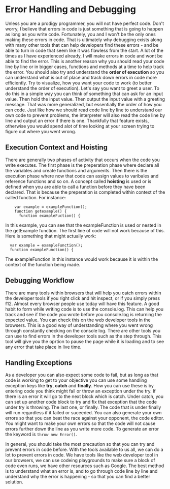 # Error Handling and Debugging # 
Unless you are a prodigy programmer, you will not have perfect code. Don't worry, I believe that errors in code is just something that is going to happen as long as you write code. Fortunately, you and I won't be the only ones making these errors in code. That is ultimately why debugging exists along with many other tools that can help developers find these errors - and be able to turn in code that seem like it was flawless from the start. 
A lot of the times as I have experienced already, I will make errors in code and wont be able to find the error. This is another reason why you should read your code line by line or in bigger cases, functions and methods at a time to help track the error. 
You should also try and understand the **order of execution** so you can understand what is out of place and track down errors in code more efficiently. Try to visualize, how you want your code to work (to better understand the order of execution). Let's say you want to greet a user. To do this in a simple way you can think of something that can ask for an input value. Then hold the input value. Then output the input value with a greeting message. That was more generalized, but essentially the order of how you can code. 
Just like how we should read code line by line to understand our own code to prevent problems, the interpreter will also read the code line by line and output an error if there is one. Thankfully that feature exists, otherwise you would spend alot of time looking at your screen trying to figure out where you went wrong. 
## Execution Context and Hoisting ## 
There are generally two phases of activity that occurs when the code you write executes. The first phase is the preperation phase where declare all the variables and create functions and arguments. Then there is the execution phase where now that code can assign values to varibales and reference functions and so on. 
A concept called **hoisting** is used or is defined when you are able to call a function before they have been declared. That is because the preperation is completed within context of the called function. For instance: 
        
        var example = exampleFunction();
        function getexample() {
          function exampleFuction() {
          
In this example, you can see that the exampleFunction is used or nested in the getExample function. The first line of code will not work because of this. Here is something that might actually work: 

      var example = exampleFunction();
      function exampleFunction() { 
      
The exampleFunction in this instance would work because it is within the context of the function being made. 

## Debugging Workflow ## 
There are many tools within browsers that will help you catch errors within the developer tools if you right click and hit inspect, or if you simply press f12. Almost every browser people use today will have this feature. A good habit to form while writing code is to use the console.log. This can help you track and see if the code you wrote before you console.log is returning the expected value. You can check this on the web developer tools in the browsers. This is a good way of understanding where you went wrong through constantly checking on the console log. 
There are other tools you can use to find errors in the developer tools such as the step through. This tool will give you the oprtion to pause the page while it is loading and to see any error that take place in live time. 

## Handling Exceptions ## 
As a developer you can also expect some code to fail, but as long as that code is working to get to your objective you can use some handling exception keys like **try**, **catch** and **finally**. How you can use these is by entering code you think might fail or throw an exception under the try. If there is an error it will go to the next block which is catch. Under catch, you can set up another code block to try and fix that exception that the code under try is throwing. The last one, or finally. The code that is under finally will run regardless if it failed or suceeded. 
You can also generate your own errors so that you can beat the race against your opponent, the code editor. You might want to make your own errors so that the code will not cause errors further down the line as you write more code. 
To generate an error the keyword is `throw new Error()`. 

In general, you should take the most precaution so that you can try and prevent errors in code before. With the tools available to us all, we can do a lot to prevent errors in code. We have tools like the web developer tool in our browsers, we can use codeing playgrounds to make sure a block of code even runs, we have other resources such as Google.
The best method is to understand what an error is, and to go through code line by line and understand why the error is happening - so that you can find a better solution. 
